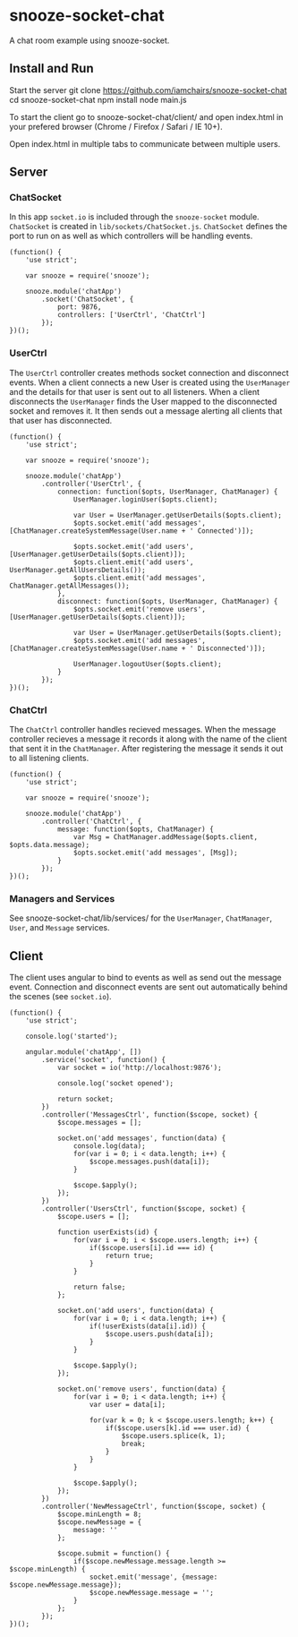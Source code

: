 # snooze-socket-chat

A chat room example using snooze-socket.


## Install and Run

Start the server
	git clone https://github.com/iamchairs/snooze-socket-chat
	cd snooze-socket-chat
	npm install
	node main.js

To start the client go to snooze-socket-chat/client/ and open index.html in your prefered browser (Chrome / Firefox / Safari / IE 10+).

Open index.html in multiple tabs to communicate between multiple users.

## Server

### ChatSocket

In this app `socket.io` is included through the `snooze-socket` module. `ChatSocket` is created in `lib/sockets/ChatSocket.js`. `ChatSocket` defines the port to run on as well as which controllers will be handling events.

	(function() {
		'use strict';

		var snooze = require('snooze');

		snooze.module('chatApp')
			.socket('ChatSocket', {
				port: 9876,
				controllers: ['UserCtrl', 'ChatCtrl']
			});
	})();

### UserCtrl

The `UserCtrl` controller creates methods socket connection and disconnect events. When a client connects a new User is created using the `UserManager` and the details for that user is sent out to all listeners. When a client disconnects the `UserManager` finds the User mapped to the disconnected socket and removes it. It then sends out a message alerting all clients that that user has disconnected.

	(function() {
		'use strict';

		var snooze = require('snooze');

		snooze.module('chatApp')
			.controller('UserCtrl', {
				connection: function($opts, UserManager, ChatManager) {
					UserManager.loginUser($opts.client);

					var User = UserManager.getUserDetails($opts.client);
					$opts.socket.emit('add messages', [ChatManager.createSystemMessage(User.name + ' Connected')]);

					$opts.socket.emit('add users', [UserManager.getUserDetails($opts.client)]);
					$opts.client.emit('add users', UserManager.getAllUsersDetails());
					$opts.client.emit('add messages', ChatManager.getAllMessages());
				},
				disconnect: function($opts, UserManager, ChatManager) {
					$opts.socket.emit('remove users', [UserManager.getUserDetails($opts.client)]);

					var User = UserManager.getUserDetails($opts.client);
					$opts.socket.emit('add messages', [ChatManager.createSystemMessage(User.name + ' Disconnected')]);

					UserManager.logoutUser($opts.client);
				}
			});
	})();

### ChatCtrl

The `ChatCtrl` controller handles recieved messages. When the message controller recieves a message it records it along with the name of the client that sent it in the `ChatManager`. After registering the message it sends it out to all listening clients.

	(function() {
		'use strict';

		var snooze = require('snooze');

		snooze.module('chatApp')
			.controller('ChatCtrl', {
				message: function($opts, ChatManager) {
					var Msg = ChatManager.addMessage($opts.client, $opts.data.message);
					$opts.socket.emit('add messages', [Msg]);
				}
			});
	})();

### Managers and Services

See snooze-socket-chat/lib/services/ for the `UserManager`, `ChatManager`, `User`, and `Message` services.

## Client

The client uses angular to bind to events as well as send out the message event. Connection and disconnect events are sent out automatically behind the scenes (see `socket.io`).

	(function() {
		'use strict';

		console.log('started');

		angular.module('chatApp', [])
			.service('socket', function() {
				var socket = io('http://localhost:9876');
				
				console.log('socket opened');

				return socket;
			})
			.controller('MessagesCtrl', function($scope, socket) {
				$scope.messages = [];

				socket.on('add messages', function(data) {
					console.log(data);
					for(var i = 0; i < data.length; i++) {
						$scope.messages.push(data[i]);
					}

					$scope.$apply();
				});
			})
			.controller('UsersCtrl', function($scope, socket) {
				$scope.users = [];

				function userExists(id) {
					for(var i = 0; i < $scope.users.length; i++) {
						if($scope.users[i].id === id) {
							return true;
						}
					}

					return false;
				};

				socket.on('add users', function(data) {
					for(var i = 0; i < data.length; i++) {
						if(!userExists(data[i].id)) {
							$scope.users.push(data[i]);
						}
					}

					$scope.$apply();
				});

				socket.on('remove users', function(data) {
					for(var i = 0; i < data.length; i++) {
						var user = data[i];

						for(var k = 0; k < $scope.users.length; k++) {
							if($scope.users[k].id === user.id) {
								$scope.users.splice(k, 1);
								break;
							}
						}
					}

					$scope.$apply();
				});
			})
			.controller('NewMessageCtrl', function($scope, socket) {
				$scope.minLength = 8;
				$scope.newMessage = {
					message: ''
				};

				$scope.submit = function() {
					if($scope.newMessage.message.length >= $scope.minLength) {
						socket.emit('message', {message: $scope.newMessage.message});
						$scope.newMessage.message = '';
					}
				};
			});
	})();